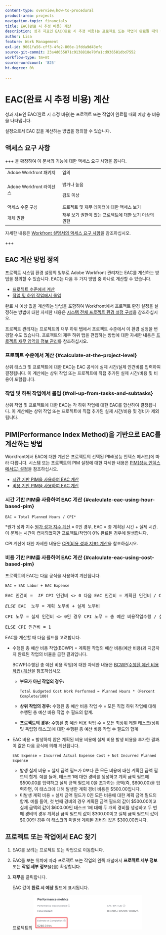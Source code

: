 ```yaml
---
content-type: overview;how-to-procedural
product-area: projects
navigation-topic: financials
title: EAC(완료 시 추정 비용) 계산
description: 성과 지표인 EAC(완료 시 추정 비용)는 프로젝트 또는 작업이 완료될 때의 예상 총 비용을 나타냅니다.
author: Lisa
feature: Work Management
exl-id: 9061fa56-cff3-4fe2-866e-1fdda9d43efc
source-git-commit: 23a4d055871c9138818e70fa1cd936581dbd7552
workflow-type: tm+mt
source-wordcount: '825'
ht-degree: 0%

---
```


# EAC(완료 시 추정 비용) 계산

<!--
<p data-mc-conditions="QuicksilverOrClassic.Draft mode">(NOTE: Linked to the product. Do not change link!) </p>
-->

성과 지표인 EAC(완료 시 추정 비용)는 프로젝트 또는 작업이 완료될 때의 예상 총 비용을 나타냅니다.

설정으로서 EAC 값을 계산하는 방법을 정의할 수 있습니다. 

## 액세스 요구 사항

+++ 을 확장하여 이 문서의 기능에 대한 액세스 요구 사항을 봅니다.

<table style="table-layout:auto"> 
 <col> 
 <col> 
 <tbody> 
  <tr> 
   <td>Adobe Workfront 패키지</td> 
   <td>임의</td> 
  </tr> 
  <tr> 
   <td>Adobe Workfront 라이선스</td> 
   <td>
   <p>밝거나 높음</p>
   <p>검토 이상</p></td>  
  </tr> 
  <tr> 
   <td>액세스 수준 구성</td> 
   <td>프로젝트 및 재무 데이터에 대한 액세스 보기</td> 
  </tr> 
  <tr> 
   <td>개체 권한</td> 
   <td>재무 보기 권한이 있는 프로젝트에 대한 보기 이상의 권한</td> 
  </tr> 
 </tbody> 
</table>

자세한 내용은 [Workfront 설명서의 액세스 요구 사항](/help/quicksilver/administration-and-setup/add-users/access-levels-and-object-permissions/access-level-requirements-in-documentation.md)을 참조하십시오.

+++

## EAC 계산 방법 정의

프로젝트 시스템 환경 설정의 일부로 Adobe Workfront 관리자는 EAC를 계산하는 방법을 정의할 수 있습니다. EAC는 다음 두 가지 방법 중 하나로 계산할 수 있습니다.

* [프로젝트 수준에서 계산](#calculate-at-the-project-level)
* [작업 및 하위 작업에서 롤업](#roll-up-from-tasks-and-subtasks)

완료 시 예상 값을 계산하는 방법을 포함하여 Workfront에서 프로젝트 환경 설정을 설정하는 방법에 대한 자세한 내용은 [시스템 전체 프로젝트 환경 설정 구성](../../../administration-and-setup/set-up-workfront/configure-system-defaults/set-project-preferences.md)을 참조하십시오.

프로젝트 관리자는 프로젝트의 재무 하위 탭에서 프로젝트 수준에서 이 환경 설정을 변경할 수도 있습니다. 프로젝트의 재무 하위 탭을 편집하는 방법에 대한 자세한 내용은 [프로젝트 재무 영역의 정보 관리](../../../manage-work/projects/project-finances/manage-project-finance-area.md)를 참조하십시오.

### 프로젝트 수준에서 계산 {#calculate-at-the-project-level}

상위 태스크 및 프로젝트에 대한 EAC는 EAC 공식에 실제 시간/실제 인건비를 입력하여 결정됩니다. 이 계산에는 상위 작업 또는 프로젝트에 직접 추가된 실제 시간/비용 및 비용이 포함됩니다.

### 작업 및 하위 작업에서 롤업 {#roll-up-from-tasks-and-subtasks}

상위 작업 및 프로젝트에 대한 EAC는 각 하위 작업에 대한 EAC를 합산하여 결정됩니다. 이 계산에는 상위 작업 또는 프로젝트에 직접 추가된 실제 시간/비용 및 경비가 제외됩니다.

## PIM(Performance Index Method)을 기반으로 EAC를 계산하는 방법

Workfront에서 EAC에 대한 계산은 프로젝트의 선택된 PIM(성능 인덱스 메서드)에 따라 다릅니다. 시스템 또는 프로젝트의 PIM 설정에 대한 자세한 내용은 [PIM(성능 인덱스 메서드) 설정](../../../manage-work/projects/project-finances/set-pim.md)을 참조하십시오.

* [시간 기반 PIM을 사용하여 EAC 계산](#calculate-eac-using-hour-based-pim)
* [비용 기반 PIM을 사용하여 EAC 계산](#calculate-eac-using-cost-based-pim)

### 시간 기반 PIM을 사용하여 EAC 계산 {#calculate-eac-using-hour-based-pim}

```
EAC = Total Planned Hours / CPI*
```

&#42;원가 성과 지수 [원가 성과 지수 계산](../../../manage-work/projects/project-finances/calculate-cpi.md) = 0인 경우, EAC = 총 계획된 시간 + 실제 시간. 이 문제는 시간이 캡처되었지만 프로젝트/작업이 0% 완료된 경우에 발생합니다.

CPI 계산에 대한 자세한 내용은 [CPI(비용 성과 지표) 계산](../../../manage-work/projects/project-finances/calculate-cpi.md)을 참조하십시오.

### 비용 기반 PIM을 사용하여 EAC 계산 {#calculate-eac-using-cost-based-pim}

프로젝트의 EAC는 다음 공식을 사용하여 계산됩니다.

```
EAC = EAC Labor + EAC Expense 
```

<pre>EAC 인건비 =  <em>IF</em> CPI 인건비 &lt;&gt; 0 다음 EAC 인건비 = 계획된 인건비 / CPI 인건비</pre><pre><em>ELSE</em> EAC  노무 = 계획 노무비 + 실제 노무비</pre><pre>CPI 노무 = 실제 인건비 &lt;&gt; 0인 경우 CPI 노무 = 총 예산 비용작업수행 / 실제 인건비</pre><pre>ELSE CPI 인건비 = 1 </pre>EAC를 계산할 때 다음 필드를 고려합니다.

* 수행된 총 예산 비용 작업(BCWP) = 계획된 작업의 예산 비용(예산 비용)과 지금까지 완료된 작업의 비율을 곱한 결과입니다.

  BCWP(수행된 총 예산 비용 작업)에 대한 자세한 내용은 [BCWP(수행된 예산 비용 작업) 계산](../../../manage-work/projects/project-finances/calculate-bcwp.md)을 참조하십시오.

   * **부모가 아닌 작업의 경우:**

     ```
     Total Budgeted Cost Work Performed = Planned Hours * (Percent Complete/100)
     ```

   * **상위 작업의 경우:**
수행된 총 예산 비용 작업 수 = 모든 직접 하위 작업에 대해 수행된 총 예산 비용 작업 수 필드의 합계.

   * **프로젝트의 경우:**
수행된 총 예산 비용 작업 수 = 모든 최상위 레벨 태스크(상위 및 독립형 태스크)에 대한 수행된 총 예산 비용 작업 수 필드의 합계 

* EAC 비용 = 발생하지 않은 계획된 비용 비용에 실제 비용 발생 비용을 추가한 결과. 이 값은 다음 공식에 의해 계산됩니다.

  ```
  EAC Expense = Incurred Actual Expense Cost + Not Incurred Planned Expense
  ```

   * 발생 실제 비용 = 실제 금액 필드가 0보다 큰 모든 비용에 대한 계획된 금액 필드의 합계. 예를 들어, 태스크 1에 대한 경비를 생성하고 계획 금액 필드에 $500.00를 입력하고 실제 금액 필드에 0을 초과하는 금액(즉, $600.00)을 입력하면, 이 태스크에 대해 발생한 계획 경비 비용은 $500.00입니다.
   * 미발생 계획 비용 = 실제 금액 필드가 0인 모든 비용에 대한 계획 금액 필드의 합계. 예를 들어, 첫 번째 경비의 경우 계획된 금액 필드의 값이 $500.00이고 실제 금액의 값이 $600.00인 태스크 1에 대해 두 개의 경비를 생성하고 두 번째 경비의 경우 계획된 금액 필드의 값이 $300.00이고 실제 금액 필드의 값이 $0.00인 경우 이 태스크의 미발생 계획된 경비의 값은 $300.00입니다. 

## 프로젝트 또는 작업에서 EAC 찾기

1. EAC를 보려는 프로젝트 또는 작업으로 이동합니다.
1. EAC를 보는 위치에 따라 프로젝트 또는 작업의 왼쪽 패널에서 **프로젝트 세부 정보** 또는 **작업 세부 정보**&#x200B;을(를) 확장합니다.

1. **재무**&#x200B;을 클릭합니다. 

   EAC 값이 **완료 시 예상** 필드에 표시됩니다.

   프로젝트의 ![EAC](assets/eac-highlighted-on-project-350x112.png)
